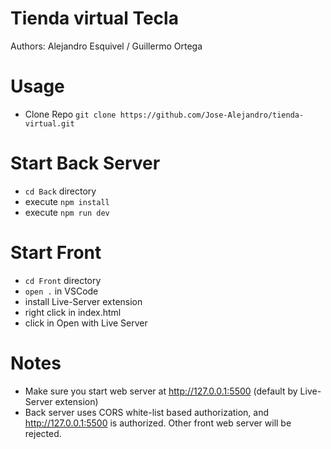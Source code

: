 # Tienda virtual Tecla
Authors: Alejandro Esquivel / Guillermo Ortega

# Usage
* Clone Repo `git clone https://github.com/Jose-Alejandro/tienda-virtual.git`

# Start Back Server
* `cd Back` directory
* execute `npm install`
* execute `npm run dev`

# Start Front
* `cd Front` directory
* `open .` in VSCode
* install Live-Server extension
* right click in index.html
* click in Open with Live Server


# Notes
* Make sure you start web server at http://127.0.0.1:5500 (default by Live-Server extension)
* Back server uses CORS white-list based authorization, and http://127.0.0.1:5500 is authorized. Other front web server will be rejected.

